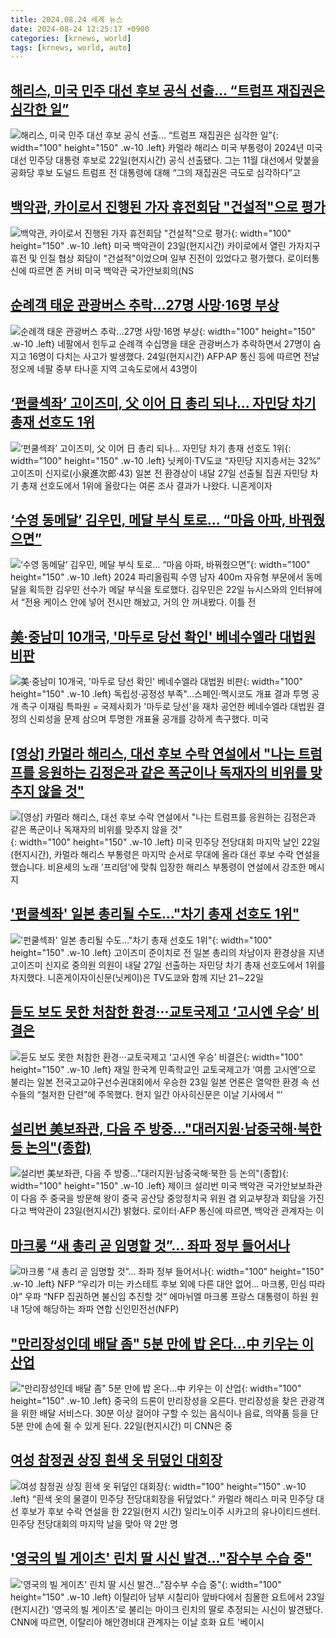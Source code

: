 ```yaml
---
title: 2024.08.24 세계 뉴스
date: 2024-08-24 12:25:17 +0900
categories: [krnews, world]
tags: [krnews, world, auto]
---
```

## [해리스, 미국 민주 대선 후보 공식 선출... “트럼프 재집권은 심각한 일”](https://n.news.naver.com/mnews/article/469/0000819253)

![해리스, 미국 민주 대선 후보 공식 선출... “트럼프 재집권은 심각한 일”](https://mimgnews.pstatic.net/image/origin/469/2024/08/23/819253.jpg?type=nf220_150){: width="100" height="150" .w-10 .left}
카멀라 해리스 미국 부통령이 2024년 미국 대선 민주당 대통령 후보로 22일(현지시간) 공식 선출됐다. 그는 11월 대선에서 맞붙을 공화당 후보 도널드 트럼프 전 대통령에 대해 “그의 재집권은 극도로 심각하다”고

## [백악관, 카이로서 진행된 가자 휴전회담 "건설적"으로 평가](https://n.news.naver.com/mnews/article/421/0007747544)

![백악관, 카이로서 진행된 가자 휴전회담 "건설적"으로 평가](https://mimgnews.pstatic.net/image/origin/421/2024/08/24/7747544.jpg?type=nf220_150){: width="100" height="150" .w-10 .left}
미국 백악관이 23일(현지시간) 카이로에서 열린 가자지구 휴전 및 인질 협상 회담이 "건설적"이었으며 일부 진전이 있었다고 평가했다. 로이터통신에 따르면 존 커비 미국 백악관 국가안보회의(NS

## [순례객 태운 관광버스 추락…27명 사망·16명 부상](https://n.news.naver.com/mnews/article/215/0001176655)

![순례객 태운 관광버스 추락…27명 사망·16명 부상](https://mimgnews.pstatic.net/image/origin/215/2024/08/24/1176655.jpg?type=nf220_150){: width="100" height="150" .w-10 .left}
네팔에서 힌두교 순례객 수십명을 태운 관광버스가 추락하면서 27명이 숨지고 16명이 다치는 사고가 발생했다. 24일(현지시간) AFP·AP 통신 등에 따르면 전날 정오께 네팔 중부 타나훈 지역 고속도로에서 43명이

## [‘펀쿨섹좌’ 고이즈미, 父 이어 日 총리 되나… 자민당 차기 총재 선호도 1위](https://n.news.naver.com/mnews/article/023/0003854255)

![‘펀쿨섹좌’ 고이즈미, 父 이어 日 총리 되나… 자민당 차기 총재 선호도 1위](https://mimgnews.pstatic.net/image/origin/023/2024/08/23/3854255.jpg?type=nf220_150){: width="100" height="150" .w-10 .left}
닛케이·TV도쿄 “자민당 지지층서는 32%” 고이즈미 신지로(小泉進次郎·43) 일본 전 환경상이 내달 27일 선출될 집권 자민당 차기 총재 선호도에서 1위에 올랐다는 여론 조사 결과가 나왔다. 니혼게이자

## [‘수영 동메달’ 김우민, 메달 부식 토로… “마음 아파, 바꿔줬으면”](https://n.news.naver.com/mnews/article/023/0003854340)

![‘수영 동메달’ 김우민, 메달 부식 토로… “마음 아파, 바꿔줬으면”](https://mimgnews.pstatic.net/image/origin/023/2024/08/23/3854340.jpg?type=nf220_150){: width="100" height="150" .w-10 .left}
2024 파리올림픽 수영 남자 400m 자유형 부문에서 동메달을 획득한 김우민 선수가 메달 부식을 토로했다. 김우민은 22일 뉴시스와의 인터뷰에서 “전용 케이스 안에 넣어 전시만 해놨고, 거의 안 꺼내봤다. 이틀 전

## [美·중남미 10개국, '마두로 당선 확인' 베네수엘라 대법원 비판](https://n.news.naver.com/mnews/article/001/0014890700)

![美·중남미 10개국, '마두로 당선 확인' 베네수엘라 대법원 비판](https://mimgnews.pstatic.net/image/origin/001/2024/08/24/14890700.jpg?type=nf220_150){: width="100" height="150" .w-10 .left}
독립성·공정성 부족"…스페인·멕시코도 개표 결과 투명 공개 촉구 이재림 특파원 = 국제사회가 '마두로 당선'을 재차 공언한 베네수엘라 대법원 결정의 신뢰성을 문제 삼으며 투명한 개표율 공개를 강하게 촉구했다. 미국

## [[영상] 카멀라 해리스, 대선 후보 수락 연설에서 "나는 트럼프를 응원하는 김정은과 같은  폭군이나 독재자의 비위를 맞추지 않을 것"](https://n.news.naver.com/mnews/article/055/0001184097)

![[영상] 카멀라 해리스, 대선 후보 수락 연설에서 "나는 트럼프를 응원하는 김정은과 같은  폭군이나 독재자의 비위를 맞추지 않을 것"](https://mimgnews.pstatic.net/image/origin/055/2024/08/23/1184097.jpg?type=nf220_150){: width="100" height="150" .w-10 .left}
미국 민주당 전당대회 마지막 날인 22일(현지시간), 카멀라 해리스 부통령은 마지막 순서로 무대에 올라 대선 후보 수락 연설을 했습니다. 비욘세의 노래 '프리덤'에 맞춰 입장한 해리스 부통령이 연설에서 강조한 메시지

## ['펀쿨섹좌' 일본 총리될 수도…"차기 총재 선호도 1위"](https://n.news.naver.com/mnews/article/088/0000900095)

!['펀쿨섹좌' 일본 총리될 수도…"차기 총재 선호도 1위"](https://mimgnews.pstatic.net/image/origin/088/2024/08/23/900095.jpg?type=nf220_150){: width="100" height="150" .w-10 .left}
고이즈미 준이치로 전 일본 총리의 차남이자 환경상을 지낸 고이즈미 신지로 중의원 의원이 내달 27일 선출하는 자민당 차기 총재 선호도에서 1위를 차지했다. 니혼게이자이신문(닛케이)은 TV도쿄와 함께 지난 21∼22일

## [듣도 보도 못한 처참한 환경···교토국제고 ‘고시엔 우승’ 비결은](https://n.news.naver.com/mnews/article/032/0003316691)

![듣도 보도 못한 처참한 환경···교토국제고 ‘고시엔 우승’ 비결은](https://mimgnews.pstatic.net/image/origin/032/2024/08/23/3316691.jpg?type=nf220_150){: width="100" height="150" .w-10 .left}
재일 한국계 민족학교인 교토국제고가 ‘여름 고시엔’으로 불리는 일본 전국고교야구선수권대회에서 우승한 23일 일본 언론은 열악한 환경 속 선수들의 “철저한 단련”에 주목했다. 현지 일간 아사히신문은 이날 기사에서 “‘

## [설리번 美보좌관, 다음 주 방중…"대러지원·남중국해·북한 등 논의"(종합)](https://n.news.naver.com/mnews/article/421/0007747524)

![설리번 美보좌관, 다음 주 방중…"대러지원·남중국해·북한 등 논의"(종합)](https://mimgnews.pstatic.net/image/origin/421/2024/08/23/7747524.jpg?type=nf220_150){: width="100" height="150" .w-10 .left}
제이크 설리번 미국 백악관 국가안보보좌관이 다음 주 중국을 방문해 왕이 중국 공산당 중앙정치국 위원 겸 외교부장과 회담을 가진다고 백악관이 23일(현지시간) 밝혔다. 로이터·AFP 통신에 따르면, 백악관 관계자는 이

## [마크롱 “새 총리 곧 임명할 것”… 좌파 정부 들어서나](https://n.news.naver.com/mnews/article/022/0003962709)

![마크롱 “새 총리 곧 임명할 것”… 좌파 정부 들어서나](https://mimgnews.pstatic.net/image/origin/022/2024/08/24/3962709.jpg?type=nf220_150){: width="100" height="150" .w-10 .left}
NFP “우리가 미는 카스테트 후보 외에 다른 대안 없어… 마크롱, 민심 따라야” 우파 “NFP 집권하면 불신임 추진할 것” 에마뉘엘 마크롱 프랑스 대통령이 하원 원내 1당에 해당하는 좌파 연합 신인민전선(NFP)

## ["만리장성인데 배달 좀" 5분 만에 밥 온다…中 키우는 이 산업](https://n.news.naver.com/mnews/article/025/0003381780)

!["만리장성인데 배달 좀" 5분 만에 밥 온다…中 키우는 이 산업](https://mimgnews.pstatic.net/image/origin/025/2024/08/24/3381780.jpg?type=nf220_150){: width="100" height="150" .w-10 .left}
중국의 드론이 만리장성을 오른다. 만리장성을 찾은 관광객을 위한 배달 서비스다. 30분 이상 걸어야 구할 수 있는 음식이나 음료, 의약품 등을 단 5분 만에 손에 쥘 수 있게 된다. 22일(현지시간) 미 CNN은 중

## [여성 참정권 상징 흰색 옷 뒤덮인 대회장](https://n.news.naver.com/mnews/article/020/0003583537)

![여성 참정권 상징 흰색 옷 뒤덮인 대회장](https://mimgnews.pstatic.net/image/origin/020/2024/08/24/3583537.jpg?type=nf220_150){: width="100" height="150" .w-10 .left}
“흰색 옷의 물결이 민주당 전당대회장을 뒤덮었다.” 카멀라 해리스 미국 민주당 대선 후보가 후보 수락 연설을 한 22일(현지 시간) 일리노이주 시카고의 유나이티드센터. 민주당 전당대회의 마지막 날을 맞아 약 2만 명

## ['영국의 빌 게이츠' 린치 딸 시신 발견…"잠수부 수습 중"](https://n.news.naver.com/mnews/article/421/0007747485)

!['영국의 빌 게이츠' 린치 딸 시신 발견…"잠수부 수습 중"](https://mimgnews.pstatic.net/image/origin/421/2024/08/23/7747485.jpg?type=nf220_150){: width="100" height="150" .w-10 .left}
이탈리아 남부 시칠리아 앞바다에서 침몰한 요트에서 23일(현지시간) '영국의 빌 게이츠'로 불리는 마이크 린치의 딸로 추정되는 시신이 발견됐다. CNN에 따르면, 이탈리아 해안경비대 관계자는 이날 호화 요트 '베이시

